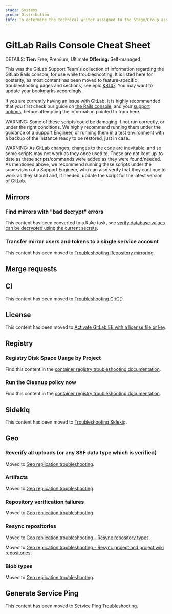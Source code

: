 ```yaml
---
stage: Systems
group: Distribution
info: To determine the technical writer assigned to the Stage/Group associated with this page, see https://handbook.gitlab.com/handbook/product/ux/technical-writing/#assignments
---
```


# GitLab Rails Console Cheat Sheet

DETAILS:
**Tier:** Free, Premium, Ultimate
**Offering:** Self-managed

This was the GitLab Support Team's collection of information regarding the GitLab Rails
console, for use while troubleshooting. It is listed here for posterity,
as most content has been moved to feature-specific troubleshooting pages and sections,
see epic [&8147](https://gitlab.com/groups/gitlab-org/-/epics/8147#tree).
You may want to update your bookmarks accordingly.

If you are currently having an issue with GitLab,
it is highly recommended that you first check
our guide on [the Rails console](../operations/rails_console.md),
and your [support options](https://about.gitlab.com/support/),
before attempting the information pointed to from here.

WARNING:
Some of these scripts could be damaging if not run correctly,
or under the right conditions. We highly recommend running them under the
guidance of a Support Engineer, or running them in a test environment with a
backup of the instance ready to be restored, just in case.

WARNING:
As GitLab changes, changes to the code are inevitable,
and so some scripts may not work as they once used to. These are not kept
up-to-date as these scripts/commands were added as they were found/needed. As
mentioned above, we recommend running these scripts under the supervision of a
Support Engineer, who can also verify that they continue to work as they
should and, if needed, update the script for the latest version of GitLab.

## Mirrors

### Find mirrors with "bad decrypt" errors

This content has been converted to a Rake task, see [verify database values can be decrypted using the current secrets](../raketasks/check.md#verify-database-values-can-be-decrypted-using-the-current-secrets).

### Transfer mirror users and tokens to a single service account

This content has been moved to [Troubleshooting Repository mirroring](../../user/project/repository/mirror/troubleshooting.md#transfer-mirror-users-and-tokens-to-a-single-service-account).

## Merge requests

## CI

This content has been moved to [Troubleshooting CI/CD](../cicd.md#cicd-troubleshooting-rails-console-commands).

## License

This content has been moved to [Activate GitLab EE with a license file or key](../license_file.md).

## Registry

### Registry Disk Space Usage by Project

Find this content in the [container registry troubleshooting documentation](../packages/container_registry.md#registry-disk-space-usage-by-project).

### Run the Cleanup policy now

Find this content in the [container registry troubleshooting documentation](../packages/container_registry.md#run-the-cleanup-policy-now).

## Sidekiq

This content has been moved to [Troubleshooting Sidekiq](../sidekiq/sidekiq_troubleshooting.md).

## Geo

### Reverify all uploads (or any SSF data type which is verified)

Moved to [Geo replication troubleshooting](../geo/replication/troubleshooting/synchronization.md#reverify-all-uploads-or-any-ssf-data-type-which-is-verified).

### Artifacts

Moved to [Geo replication troubleshooting](../geo/replication/troubleshooting/replication.md#resync-and-reverify-individual-components).

### Repository verification failures

Moved to [Geo replication troubleshooting](../geo/replication/troubleshooting/synchronization.md#find-repository-verification-failures).

### Resync repositories

Moved to [Geo replication troubleshooting - Resync repository types](../geo/replication/troubleshooting/replication.md#resync-and-reverify-individual-components).

Moved to [Geo replication troubleshooting - Resync project and project wiki repositories](../geo/replication/troubleshooting/synchronization.md#resync-project-and-project-wiki-repositories).

### Blob types

Moved to [Geo replication troubleshooting](../geo/replication/troubleshooting/replication.md#resync-and-reverify-individual-components).

## Generate Service Ping

This content has been moved to [Service Ping Troubleshooting](../../development/internal_analytics/service_ping/troubleshooting.md).
